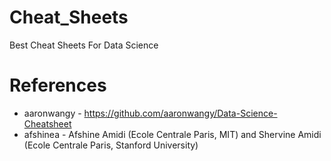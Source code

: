 # Cheat_Sheets
Best Cheat Sheets For Data Science

# References
- aaronwangy - https://github.com/aaronwangy/Data-Science-Cheatsheet
- afshinea - Afshine Amidi (Ecole Centrale Paris, MIT) and Shervine Amidi (Ecole Centrale Paris, Stanford University)
